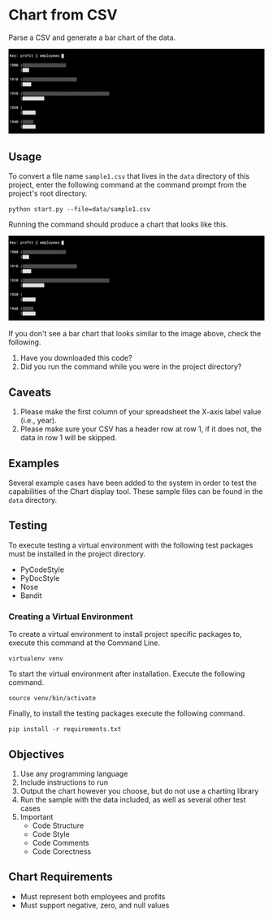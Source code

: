 # Chart from CSV
Parse a CSV and generate a bar chart of the data.

<img src="examples/sample1.png" />

## Usage
To convert a file name `sample1.csv` that lives in the `data` directory of this
project, enter the following command at the command prompt from the project's
root directory.

```
python start.py --file=data/sample1.csv
```

Running the command should produce a chart that looks like this.

<img src="examples/sample1.png" />

If you don't see a bar chart that looks similar to the image above, check the
following.

1. Have you downloaded this code?
2. Did you run the command while you were in the project directory?

## Caveats

1. Please make the first column of your spreadsheet the X-axis label value 
   (i.e., year).
2. Please make sure your CSV has a header row at row 1, if it does not, the
   data in row 1 will be skipped.

## Examples
Several example cases have been added to the system in order to test the
capabilities of the Chart display tool. These sample files can be found in the
`data` directory.

## Testing
To execute testing a virtual environment with the following test packages must
be installed in the project directory.

- PyCodeStyle
- PyDocStyle
- Nose
- Bandit

### Creating a Virtual Environment
To create a virtual environment to install project specific packages to,
execute this command at the Command Line.

```
virtualenv venv
```

To start the virtual environment after installation. Execute the following
command.

```
source venv/bin/activate
```

Finally, to install the testing packages execute the following command.

```
pip install -r requirements.txt
```

## Objectives

1. Use any programming language
2. Include instructions to run
3. Output the chart however you choose, but do not use a charting library
4. Run the sample with the data included, as well as several other test cases
5. Important
    - Code Structure
    - Code Style
    - Code Comments
    - Code Corectness

## Chart Requirements
- Must represent both employees and profits
- Must support negative, zero, and null values
